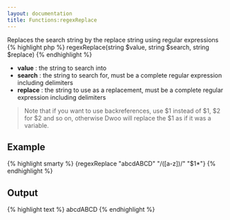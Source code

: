```yaml
---
layout: documentation
title: Functions:regexReplace
---
```


Replaces the search string by the replace string using regular expressions
{% highlight php %}
regexReplace(string $value, string $search, string $replace)
{% endhighlight %}

* **value** : the string to search into
* **search** : the string to search for, must be a complete regular expression including delimiters
* **replace** : the string to use as a replacement, must be a complete regular expression including delimiters
> Note that if you want to use backreferences, use \$1 instead of $1, \$2 for $2 and so on, otherwise Dwoo will replace the $1 as if it was a variable.

## Example
{% highlight smarty %}
{regexReplace "abcdABCD" "/([a-z])/" "\$1*"}
{% endhighlight %}

## Output
{% highlight text %}
a*b*c*d*ABCD
{% endhighlight %}